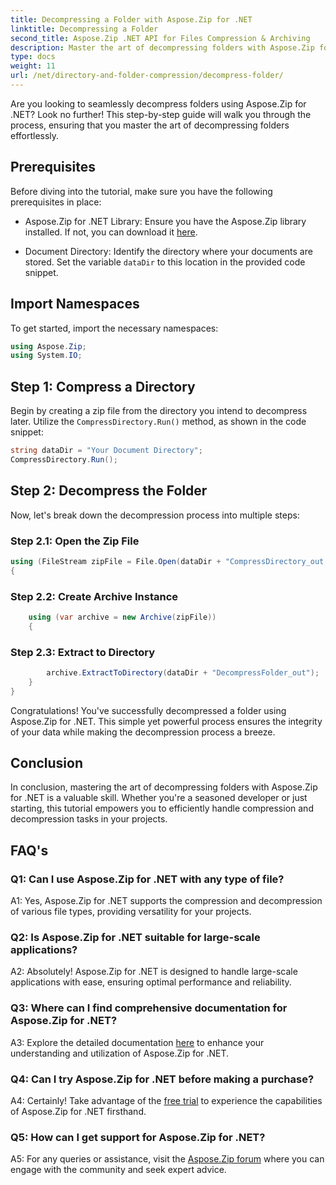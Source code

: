 ```yaml
---
title: Decompressing a Folder with Aspose.Zip for .NET
linktitle: Decompressing a Folder 
second_title: Aspose.Zip .NET API for Files Compression & Archiving
description: Master the art of decompressing folders with Aspose.Zip for .NET. Effortlessly handle compression tasks in your projects.
type: docs
weight: 11
url: /net/directory-and-folder-compression/decompress-folder/
---
```

Are you looking to seamlessly decompress folders using Aspose.Zip for .NET? Look no further! This step-by-step guide will walk you through the process, ensuring that you master the art of decompressing folders effortlessly.

## Prerequisites

Before diving into the tutorial, make sure you have the following prerequisites in place:

- Aspose.Zip for .NET Library: Ensure you have the Aspose.Zip library installed. If not, you can download it [here](https://releases.aspose.com/zip/net/).

- Document Directory: Identify the directory where your documents are stored. Set the variable `dataDir` to this location in the provided code snippet.

## Import Namespaces

To get started, import the necessary namespaces:

```csharp
using Aspose.Zip;
using System.IO;
```

## Step 1: Compress a Directory

Begin by creating a zip file from the directory you intend to decompress later. Utilize the `CompressDirectory.Run()` method, as shown in the code snippet:

```csharp
string dataDir = "Your Document Directory";
CompressDirectory.Run();
```

## Step 2: Decompress the Folder

Now, let's break down the decompression process into multiple steps:

### Step 2.1: Open the Zip File

```csharp
using (FileStream zipFile = File.Open(dataDir + "CompressDirectory_out.zip", FileMode.Open))
{
```

### Step 2.2: Create Archive Instance

```csharp
	using (var archive = new Archive(zipFile))
	{
```

### Step 2.3: Extract to Directory

```csharp
		archive.ExtractToDirectory(dataDir + "DecompressFolder_out");
	}
}
```

Congratulations! You've successfully decompressed a folder using Aspose.Zip for .NET. This simple yet powerful process ensures the integrity of your data while making the decompression process a breeze.

## Conclusion

In conclusion, mastering the art of decompressing folders with Aspose.Zip for .NET is a valuable skill. Whether you're a seasoned developer or just starting, this tutorial empowers you to efficiently handle compression and decompression tasks in your projects.

## FAQ's

### Q1: Can I use Aspose.Zip for .NET with any type of file?

A1: Yes, Aspose.Zip for .NET supports the compression and decompression of various file types, providing versatility for your projects.

### Q2: Is Aspose.Zip for .NET suitable for large-scale applications?

A2: Absolutely! Aspose.Zip for .NET is designed to handle large-scale applications with ease, ensuring optimal performance and reliability.

### Q3: Where can I find comprehensive documentation for Aspose.Zip for .NET?

A3: Explore the detailed documentation [here](https://reference.aspose.com/zip/net/) to enhance your understanding and utilization of Aspose.Zip for .NET.

### Q4: Can I try Aspose.Zip for .NET before making a purchase?

A4: Certainly! Take advantage of the [free trial](https://releases.aspose.com/) to experience the capabilities of Aspose.Zip for .NET firsthand.

### Q5: How can I get support for Aspose.Zip for .NET?

A5: For any queries or assistance, visit the [Aspose.Zip forum](https://forum.aspose.com/c/zip/37) where you can engage with the community and seek expert advice.
